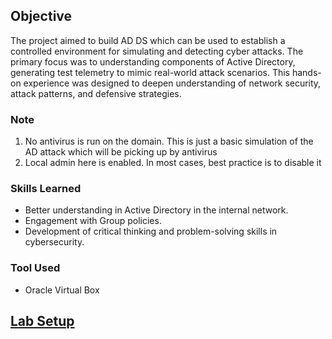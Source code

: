 ## Objective

The project aimed to build AD DS which can be used to establish a controlled environment for simulating and detecting cyber attacks. The primary focus was to understanding components of Active Directory, generating test telemetry to mimic real-world attack scenarios. This hands-on experience was designed to deepen understanding of network security, attack patterns, and defensive strategies.

### Note
1. No antivirus is run on the domain. This is just a basic simulation of the AD attack which will be picking up by antivirus
2. Local admin here is enabled. In most cases, best practice is to disable it

### Skills Learned

- Better understanding in Active Directory in the internal network.
- Engagement with Group policies.
- Development of critical thinking and problem-solving skills in cybersecurity.

### Tool Used

- Oracle Virtual Box

## <a href='https://github.com/Zylink2/Active-Directory-Server-Deployment/blob/main/Lab_setup.md'>Lab Setup</a>



